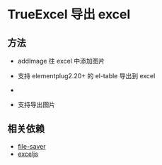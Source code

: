 # TrueExcel 导出 excel

## 方法

- addImage
  往 excel 中添加图片

- 支持 elementplug2.20+ 的 el-table 导出到 excel
-
- 支持导出图片

## 相关依赖

- [file-saver](https://github.com/eligrey/FileSaver.js#readme)
- [exceljs](https://github.com/exceljs/exceljs/blob/HEAD/README_zh.md)
